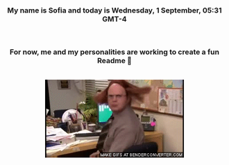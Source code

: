 


<div align="center">
<h3 >My name is Sofia and today is Wednesday, 1 September, 05:31 GMT-4</h3><br>
<h3 >For now, me and my personalities are working to create a fun Readme 👋
</h3><br>
<img src='img/dwight.gif' alt='working...'/>
</div>
